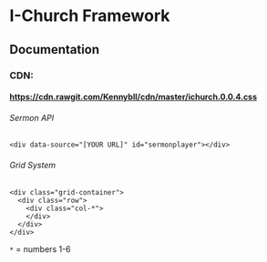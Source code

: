 # I-Church Framework
## Documentation
### CDN:
#### https://cdn.rawgit.com/Kennybll/cdn/master/ichurch.0.0.4.css
###### Sermon API
```
<div data-source="[YOUR URL]" id="sermonplayer"></div>
```
###### Grid System
```
<div class="grid-container">
  <div class="row">
    <div class="col-*">
    </div>
  </div>
</div>
```
```*``` = numbers 1-6
